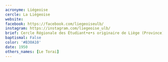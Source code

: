 ```yaml
---
acronyme: Liégeoise
cercle: La Liégeoise
website:
facebook: https://facebook.com/liegeoiseulb/
instagram: https://instagram.com/liegeoise_ulb/
brief: Cercle Régionale des Étudiant•e•s originaire de Liège (Province)
baptismal: False
color: '#B30A10'
date: 1950
others_names: [Le Torai]
---
```

